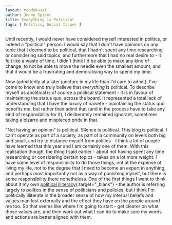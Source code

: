 ```yaml
---
layout: mendokusai
author: Jonny Spicer
title: Everything is Political
tags: [ Politics, Social Issues ]
---
```

Until recently, I would never have considered myself interested in politics, or indeed a "political" person. I would say that I don't have opinions on any topic that I deemed to be
political, that I hadn't spent any time researching or considering said topics, and furthermore that I had no real desire to - it felt like a waste of time. I didn't think I'd be
able to make any kind of change, to not be able to move the needle even the smallest amount, and that it would be a frustrating and demoralising way to spend my time.

Now (admittedly at a later juncture in my life than I'd care to admit), I've come to know and truly believe that *everything* is political. To describe myself as apolitical is of
course a political statement - it is in favour of maintaining the status quo, across the board. It represented a total lack of understanding that I have the luxury of naivete -
maintaining the status quo benefits me, but rather than admit that (and in the process have to take any kind of responsibility for it), I deliberately remained ignorant, sometimes
taking a bizarre and misplaced pride in that.

"Not having an opinion" is political. Silence is political. This blog is political. I can't operate as part of a society, as part of a community on levels both big and small, and
try to distance myself from politics - I think a lot of people have learned that this year and I am certainly one of them. With this realisation though, the thing I said earlier -
about not having spent any time researching or considering certain topics - takes on a lot more weight. I have some level of responsibility to do those things, not at the expense of
living my life, not to the degree that I need to become an expert in anything, and perhaps most importantly not as a way of punishing myself, but there is some responsibility there
nonetheless. One of the first things I want to think about it my own [political illiteracy](https://thecorrespondent.com/421/my-name-is-patrick-and-im-politically-illiterate-you-are-too/8574995781-d216932e){:target="_blank"} - the author is referring largely to politics in the sense of politicians and
policies, but I think I'm politically illiterate in the broader sense of how my internal beliefs and values manifest externally and the effect they have on the people around me too. So
that seems like where I'm going to start - get clearer on what those values are, and then work out what I can do to make sure my words and actions are better aligned with them.
